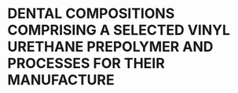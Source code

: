 # DENTAL COMPOSITIONS COMPRISING A SELECTED VINYL URETHANE PREPOLYMER AND PROCESSES FOR THEIR MANUFACTURE